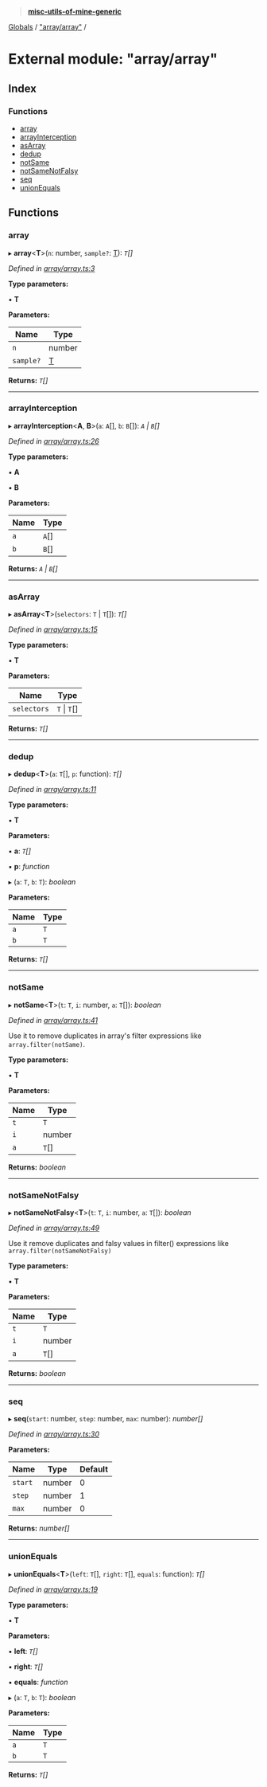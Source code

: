 > **[misc-utils-of-mine-generic](../README.md)**

[Globals](../globals.md) / ["array/array"](_array_array_.md) /

# External module: "array/array"

## Index

### Functions

* [array](_array_array_.md#array)
* [arrayInterception](_array_array_.md#arrayinterception)
* [asArray](_array_array_.md#asarray)
* [dedup](_array_array_.md#dedup)
* [notSame](_array_array_.md#notsame)
* [notSameNotFalsy](_array_array_.md#notsamenotfalsy)
* [seq](_array_array_.md#seq)
* [unionEquals](_array_array_.md#unionequals)

## Functions

###  array

▸ **array**<**T**>(`n`: number, `sample?`: [T]()): *`T`[]*

*Defined in [array/array.ts:3](https://github.com/cancerberoSgx/misc-utils-of-mine/blob/30c5b7f/misc-utils-of-mine-generic/src/array/array.ts#L3)*

**Type parameters:**

▪ **T**

**Parameters:**

Name | Type |
------ | ------ |
`n` | number |
`sample?` | [T]() |

**Returns:** *`T`[]*

___

###  arrayInterception

▸ **arrayInterception**<**A**, **B**>(`a`: `A`[], `b`: `B`[]): *`A` | `B`[]*

*Defined in [array/array.ts:26](https://github.com/cancerberoSgx/misc-utils-of-mine/blob/30c5b7f/misc-utils-of-mine-generic/src/array/array.ts#L26)*

**Type parameters:**

▪ **A**

▪ **B**

**Parameters:**

Name | Type |
------ | ------ |
`a` | `A`[] |
`b` | `B`[] |

**Returns:** *`A` | `B`[]*

___

###  asArray

▸ **asArray**<**T**>(`selectors`: `T` | `T`[]): *`T`[]*

*Defined in [array/array.ts:15](https://github.com/cancerberoSgx/misc-utils-of-mine/blob/30c5b7f/misc-utils-of-mine-generic/src/array/array.ts#L15)*

**Type parameters:**

▪ **T**

**Parameters:**

Name | Type |
------ | ------ |
`selectors` | `T` \| `T`[] |

**Returns:** *`T`[]*

___

###  dedup

▸ **dedup**<**T**>(`a`: `T`[], `p`: function): *`T`[]*

*Defined in [array/array.ts:11](https://github.com/cancerberoSgx/misc-utils-of-mine/blob/30c5b7f/misc-utils-of-mine-generic/src/array/array.ts#L11)*

**Type parameters:**

▪ **T**

**Parameters:**

▪ **a**: *`T`[]*

▪ **p**: *function*

▸ (`a`: `T`, `b`: `T`): *boolean*

**Parameters:**

Name | Type |
------ | ------ |
`a` | `T` |
`b` | `T` |

**Returns:** *`T`[]*

___

###  notSame

▸ **notSame**<**T**>(`t`: `T`, `i`: number, `a`: `T`[]): *boolean*

*Defined in [array/array.ts:41](https://github.com/cancerberoSgx/misc-utils-of-mine/blob/30c5b7f/misc-utils-of-mine-generic/src/array/array.ts#L41)*

Use it to remove duplicates in array's filter expressions like `array.filter(notSame)`.

**Type parameters:**

▪ **T**

**Parameters:**

Name | Type |
------ | ------ |
`t` | `T` |
`i` | number |
`a` | `T`[] |

**Returns:** *boolean*

___

###  notSameNotFalsy

▸ **notSameNotFalsy**<**T**>(`t`: `T`, `i`: number, `a`: `T`[]): *boolean*

*Defined in [array/array.ts:49](https://github.com/cancerberoSgx/misc-utils-of-mine/blob/30c5b7f/misc-utils-of-mine-generic/src/array/array.ts#L49)*

Use it remove duplicates and falsy values in filter() expressions like
`array.filter(notSameNotFalsy)`

**Type parameters:**

▪ **T**

**Parameters:**

Name | Type |
------ | ------ |
`t` | `T` |
`i` | number |
`a` | `T`[] |

**Returns:** *boolean*

___

###  seq

▸ **seq**(`start`: number, `step`: number, `max`: number): *number[]*

*Defined in [array/array.ts:30](https://github.com/cancerberoSgx/misc-utils-of-mine/blob/30c5b7f/misc-utils-of-mine-generic/src/array/array.ts#L30)*

**Parameters:**

Name | Type | Default |
------ | ------ | ------ |
`start` | number | 0 |
`step` | number | 1 |
`max` | number | 0 |

**Returns:** *number[]*

___

###  unionEquals

▸ **unionEquals**<**T**>(`left`: `T`[], `right`: `T`[], `equals`: function): *`T`[]*

*Defined in [array/array.ts:19](https://github.com/cancerberoSgx/misc-utils-of-mine/blob/30c5b7f/misc-utils-of-mine-generic/src/array/array.ts#L19)*

**Type parameters:**

▪ **T**

**Parameters:**

▪ **left**: *`T`[]*

▪ **right**: *`T`[]*

▪ **equals**: *function*

▸ (`a`: `T`, `b`: `T`): *boolean*

**Parameters:**

Name | Type |
------ | ------ |
`a` | `T` |
`b` | `T` |

**Returns:** *`T`[]*